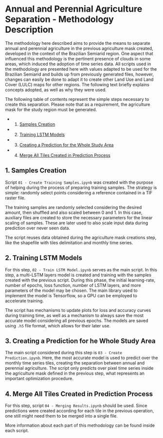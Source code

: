 # Annual and Perennial Agriculture Separation - Methodology Description

The methodology here described aims to provide the means to separate annual and perennial agriculture in the previous agriculture mask created, developed in the context of the Brazilian Semiarid region. One aspect that influenced this methodology is the pertinent presence of clouds in some areas, which induced the adoption of time series data. All scripts used in the methodology are presented here with values adapted to be used for the Brazilian Semiarid and builds up from previously generated files, however, changes can easily be done to adapt it to create other Land Use and Land Cover (LULC) maps for other regions. The following text briefly explains concepts adopted, as well as why they were used.

The following table of contents represent the simple steps necessary to create this separation. Please note that as a requirement, the agriculture mask for the study region must be generated.

+ 1. [Samples Creation](#1)
+ 2. [Training LSTM Models](#2)
+ 3. [Creating a Prediction for the Whole Study Area](#3)
+ 4. [Merge All Tiles Created in Prediction Process](#4)

## 1. Samples Creation <a name="1"></a>

Script ```01 - Create Training Samples.ipynb``` was created with the purpose of helping during the process of preparing training samples. The strategy is simple: randomly select points considering a reference contained in a TIF raster file.

The training samples are randomly selected considering the desired amount, then shuffled and also scaled between 0 and 1. In this case, auxiliary files are created to store the necessary parameters for the linear scaling of samples. These are later used to also scale input data during prediction over never seen data.

The script reuses data obtained during the agriculture mask creations step, like the shapefile with tiles delimitation and monthly time series.

## 2. Training LSTM Models <a name="2"></a>

For this step, ```02 - Train LSTM Model.ipynb``` serves as the main script. In this step, a multi-LSTM layers model is created and training with the samples created with the previous script. During this phase, the initial learning-rate, number of epochs, loss function, number of LSTM layers, and more parameters of the model may be chosen. The main library used to implement the model is Tensorflow, so a GPU can be employed to accelerate training.

The script has mechanisms to update plots for loss and accuracy curves during training time, as well as a mechanism to always save the most accurate model considering all previous epochs. The models are saved using ```.h5``` file format, which allows for their later use.

## 3. Creating a Prediction for he Whole Study Area <a name="3"></a>

The main script considered during this step is ```03 - Create Prediction.ipynb```. Here, the most accurate model is used to predict over the monthly time series tiles, creating the separation between annual and perennial agriculture. The script only predicts over pixel time series inside the agriculture mask defined in the previous step, what represents an important optimization procedure.

## 4. Merge All Tiles Created in Prediction Process <a name="4"></a>

For this step, script ```04 - Merging Results.ipynb``` should be used. Since predictions were created according for each tile in the previous operation, one still might need them to be merged into a single file.

More information about each part of this methodology can be found inside each script.